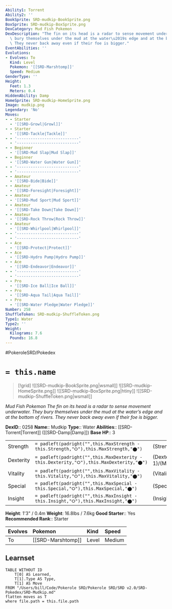 ```yaml
---
Ability1: Torrent
Ability2: ''
BookSprite: SRD-mudkip-BookSprite.png
BoxSprite: SRD-mudkip-BoxSprite.png
DexCategory: Mud Fish Pokemon
DexDescription: "The fin on its head is a radar to sense movement underwater. They\
  \ bury themselves under the mud at the water\u2019s edge and at the bottom of rivers.\
  \ They never back away even if their foe is bigger."
EventAbilities: ''
Evolutions:
- Evolves: To
  Kind: Level
  Pokemon: '[[SRD-Marshtomp]]'
  Speed: Medium
GenderType: ''
Height:
  Feet: 1.3
  Meters: 0.4
HiddenAbility: Damp
HomeSprite: SRD-mudkip-HomeSprite.png
Image: mudkip.png
Legendary: 'No'
Moves:
- - Starter
  - '[[SRD-Growl|Growl]]'
- - Starter
  - '[[SRD-Tackle|Tackle]]'
- - '---------------------------'
  - '---------------------------'
- - Beginner
  - '[[SRD-Mud Slap|Mud Slap]]'
- - Beginner
  - '[[SRD-Water Gun|Water Gun]]'
- - '---------------------------'
  - '---------------------------'
- - Amateur
  - '[[SRD-Bide|Bide]]'
- - Amateur
  - '[[SRD-Foresight|Foresight]]'
- - Amateur
  - '[[SRD-Mud Sport|Mud Sport]]'
- - Amateur
  - '[[SRD-Take Down|Take Down]]'
- - Amateur
  - '[[SRD-Rock Throw|Rock Throw]]'
- - Amateur
  - '[[SRD-Whirlpool|Whirlpool]]'
- - '---------------------------'
  - '---------------------------'
- - Ace
  - '[[SRD-Protect|Protect]]'
- - Ace
  - '[[SRD-Hydro Pump|Hydro Pump]]'
- - Ace
  - '[[SRD-Endeavor|Endeavor]]'
- - '---------------------------'
  - '---------------------------'
- - Pro
  - '[[SRD-Ice Ball|Ice Ball]]'
- - Pro
  - '[[SRD-Aqua Tail|Aqua Tail]]'
- - Pro
  - '[[SRD-Water Pledge|Water Pledge]]'
Number: 258
ShuffleToken: SRD-mudkip-ShuffleToken.png
Type1: Water
Type2: ''
Weight:
  Kilograms: 7.6
  Pounds: 16.8
---
```


#PokeroleSRD/Pokedex

# `= this.name`

> [!grid]
> ![[SRD-mudkip-BookSprite.png|wsmall]]
> ![[SRD-mudkip-HomeSprite.png]]
> ![[SRD-mudkip-BoxSprite.png|htiny]]
> ![[SRD-mudkip-ShuffleToken.png|wsmall]]


*Mud Fish Pokemon*
*The fin on its head is a radar to sense movement underwater. They bury themselves under the mud at the water’s edge and at the bottom of rivers. They never back away even if their foe is bigger.*

**DexID**:: 0258
**Name**:: Mudkip
**Type**:: Water
**Abilities**:: [[SRD-Torrent|Torrent]] ([[SRD-Damp|Damp]])
**Base HP**:: 3

|           |                                                                                        |                                          |
| --------- | -------------------------------------------------------------------------------------- | ---------------------------------------- |
| Strength  | `= padleft(padright("",this.MaxStrength - this.Strength,"⭘"),this.MaxStrength,"⬤")`    | (Strength::2)/(MaxStrength::5)   |
| Dexterity | `= padleft(padright("",this.MaxDexterity - this.Dexterity,"⭘"),this.MaxDexterity,"⬤")` | (Dexterity:: 1)/(MaxDexterity::3) |
| Vitality  | `= padleft(padright("",this.MaxVitality - this.Vitality,"⭘"),this.MaxVitality,"⬤")`    | (Vitality::2)/(MaxVitality::4)   |
| Special   | `= padleft(padright("",this.MaxSpecial - this.Special,"⭘"),this.MaxSpecial,"⬤")`       | (Special::2)/(MaxSpecial::4)     |
| Insight   | `= padleft(padright("",this.MaxInsight - this.Insight,"⭘"),this.MaxInsight,"⬤")`       | (Insight::2)/(MaxInsight::4)     |

**Height**: 1'3" / 0.4m
**Weight**: 16.8lbs / 7.6kg
**Good Starter**:: Yes
**Recommended Rank**:: Starter

| Evolves   | Pokemon           | Kind   | Speed   |
|:----------|:------------------|:-------|:--------|
| To        | [[SRD-Marshtomp]] | Level  | Medium  |

## Learnset

```dataview
TABLE WITHOUT ID
    T[0] AS Learned,
    T[1].Type AS Type,
    T[1] AS Move
FROM "/Users/bill/Code/Pokerole SRD/Pokerole SRD/SRD v2.0/SRD-Pokedex/SRD-Mudkip.md"
flatten moves as T
where file.path = this.file.path
```
